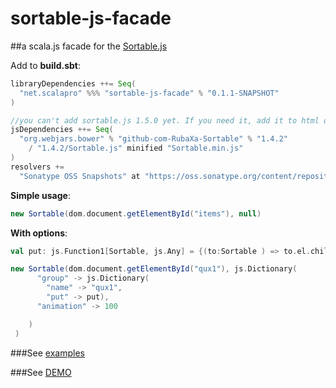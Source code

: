 # sortable-js-facade
##a scala.js facade for the [Sortable.js](https://github.com/RubaXa/Sortable)

Add to **build.sbt**:

```scala
libraryDependencies ++= Seq(
  "net.scalapro" %%% "sortable-js-facade" % "0.1.1-SNAPSHOT"
)

//you can't add sortable.js 1.5.0 yet. If you need it, add it to html of the page manually
jsDependencies ++= Seq(
  "org.webjars.bower" % "github-com-RubaXa-Sortable" % "1.4.2"
    / "1.4.2/Sortable.js" minified "Sortable.min.js"
)
resolvers +=
  "Sonatype OSS Snapshots" at "https://oss.sonatype.org/content/repositories/snapshots"
```  
  
**Simple usage**:
```scala
new Sortable(dom.document.getElementById("items"), null)
```

**With options**:
```scala
val put: js.Function1[Sortable, js.Any] = {(to:Sortable ) => to.el.children.length < 4}

new Sortable(dom.document.getElementById("qux1"), js.Dictionary(
      "group" -> js.Dictionary(
        "name" -> "qux1",
        "put" -> put),
      "animation" -> 100

    )
 )
```

###See [examples](https://github.com/Kremlianski/scalajs-sortable-demos)

###See [DEMO](http://projects.scalapro.net/sortable-js-facade/)

